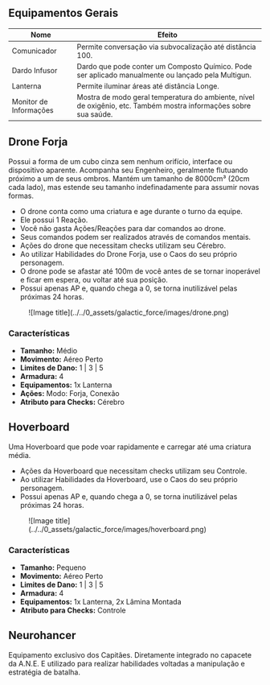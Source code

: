 ## Equipamentos Gerais

| Nome                   | Efeito                                                                                                           |
| ---------------------- | ---------------------------------------------------------------------------------------------------------------- |
| Comunicador            | Permite conversação via subvocalização até distância 100.                                                        |
| Dardo Infusor          | Dardo que pode conter um Composto Químico. Pode ser aplicado manualmente ou lançado pela Multigun.               |
| Lanterna               | Permite iluminar áreas até distância Longe.                                                                      |
| Monitor de Informações | Mostra de modo geral temperatura do ambiente, nível de oxigênio, etc. Também mostra informações sobre sua saúde. |

<!-- TODO: Show equipments -->

## Drone Forja

Possui a forma de um cubo cinza sem nenhum orifício, interface ou dispositivo aparente. Acompanha seu Engenheiro, geralmente flutuando próximo a um de seus ombros. Mantém um tamanho de 8000cm³ (20cm cada lado), mas estende seu tamanho indefinadamente para assumir novas formas.

- O drone conta como uma criatura e age durante o turno da equipe.
- Ele possui 1 Reação.
- Você não gasta Ações/Reações para dar comandos ao drone.
- Seus comandos podem ser realizados através de comandos mentais.
- Ações do drone que necessitam checks utilizam seu Cérebro.
- Ao utilizar Habilidades do Drone Forja, use o Caos do seu próprio personagem.
- O drone pode se afastar até 100m de você antes de se tornar inoperável e ficar em espera, ou voltar até sua posição.
- Possui apenas AP e, quando chega a 0, se torna inutilizável pelas próximas 24 horas.

<figure markdown="span">
  ![Image title](../../0_assets/galactic_force/images/drone.png)
</figure>

### Características

- **Tamanho:** Médio
- **Movimento:** Aéreo Perto
- **Limites de Dano:** 1 | 3 | 5
- **Armadura:** 4
- **Equipamentos:** 1x Lanterna
- **Ações:** Modo: Forja, Conexão
- **Atributo para Checks:** Cérebro

## Hoverboard

Uma Hoverboard que pode voar rapidamente e carregar até uma criatura média.

- Ações da Hoverboard que necessitam checks utilizam seu Controle.
- Ao utilizar Habilidades da Hoverboard, use o Caos do seu próprio personagem.
- Possui apenas AP e, quando chega a 0, se torna inutilizável pelas próximas 24 horas.

<figure markdown="span">
  ![Image title](../../0_assets/galactic_force/images/hoverboard.png)
</figure>

### Características

- **Tamanho:** Pequeno
- **Movimento:** Aéreo Perto
- **Limites de Dano:** 1 | 3 | 5
- **Armadura:** 4
- **Equipamentos:** 1x Lanterna, 2x Lâmina Montada
- **Atributo para Checks:** Controle

## Neurohancer

Equipamento exclusivo dos Capitães. Diretamente integrado no capacete da A.N.E. E utilizado para realizar habilidades voltadas a manipulação e estratégia de batalha.
